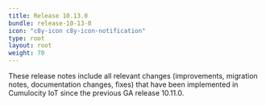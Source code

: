 ```yaml
---
title: Release 10.13.0
bundle: release-10-13-0
icon: "c8y-icon c8y-icon-notification"
type: root
layout: root
weight: 70
---
```


These release notes include all relevant changes (improvements, migration notes, documentation changes, fixes) that have been implemented in Cumulocity IoT since the previous GA release 10.11.0.
